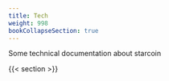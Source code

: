 ```yaml
---
title: Tech
weight: 998
bookCollapseSection: true
---
```


Some technical documentation about starcoin

<!--more-->

{{< section >}}
